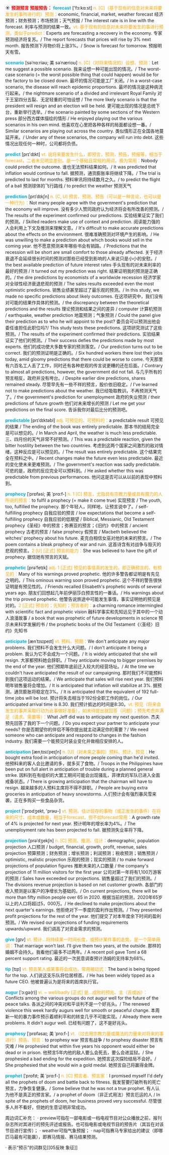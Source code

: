☀ <font color="red">**预测预言 预报预告：**</font>
<font color="sky blue">**forecast**</font> ['fɔ:kɑːst] 
<font color="orange">n. [C]（基于现有的信息对未来将要发生的事所进行的）预测：</font>economic, financial, market, weather forecast 经济预测；财务预测；市场预测；天气预报 / The interest rate is in line with the forecast. 利率与预测的结果一致。<font color="orange">vt. 基于现有的信息对未来将要发生的事进行预测，类似于predict：</font>Experts are forecasting a recovery in the economy. 专家预测经济将复苏。/ The report forecasts that prices will rise by 3% next month. 报告预测下月物价将上涨3%。/ Snow is forecast for tomorrow. 预报明天有雪。
           
<font color="sky blue">**scenario**</font> [səˈnɑ:riəʊ; 美 səˈnærioʊ]
<font color="orange">n. [C]（对将来情况的）设想、预测：</font>Let me suggest a possible scenario. 我来设想一种可能出现的情况。/ The worst-case scenario (= the worst possible thing that could happen) would be for the factory to be closed down. 最坏的情况可能是工厂关闭。/ In a worst-case scenario, the disease will reach epidemic proportions. 最坏的情况是这种病流行起来。/ the nightmare scenario of a divided and irrelevant Royal Family 对于王室四分五裂、无足轻重的可怕设想 / The more likely scenario is that the president will resign and an election will be held. 更可能出现的情况是总统下台，重新举行选举。/ the scenario painted by some sections of the Western press 部分西方媒体描绘的情形 / He enjoyed playing out the various scenarios in his own mind. 他喜欢在心里把各种各样的局面都设想一番。/ Similar scenarios are playing out across the country. 类似情形正在全国各地蔓延开来。/ Under any of these scenarios, the company will run into debt. 这些情况出现任何一种时，公司都将负债。

<font color="sky blue">**predict**</font> [prɪ'dɪkt] 
<font color="orange">vt. 说将来要发生什么，即预言，预测，预告，预报等，相当于forecast，二者未见明显差别。是一个基础且常规的用词，极为常用：</font>Nobody could predict the outcome. 谁也无法预料结果如何。/ It was predicted that inflation would continue to fall. 据预测，通货膨胀率将继续下降。/ The trial is predicted to last for months. 预料审讯将持续数月之久。/ to predict the flight of a ball 预测球体的飞行路线 / to predict the weather 预测天气
           
<font color="sky blue">**prediction**</font> [prɪˈdɪkʃn]
<font color="orange">n. [C, U] 预言、预测、预告（可以是一种言论，也可以是一种行为）：</font>Not many people agree with the government's prediction that the economy will improve. 没有多少人赞同政府认为经济将会有所改善的预测。/ The results of the experiment confirmed our predictions. 实验结果证实了我们的预测。/ Skilled readers make use of context and prediction. 阅读能力强的人会利用上下文及推测来理解文意。/ It's difficult to make accurate predictions about the effects on the environment. 很难准确预测对环境产生的影响。/ He was unwilling to make a prediction about which books would sell in the coming year. 他不愿意预测来年哪些书会有销路。/ Predictions that the recession will be short are small comfort to those already affected. 关于经济衰退不会延续很长时间的预测对那些已经受到影响的人来说只是小小的安慰。/ the best available prediction of future interest rates 手头现有的对未来利率的最好的预测 / It turned out my prediction was right. 结果证明我的预测是正确的。/ the dire predictions by economists of a worldwide recession 经济学家对全球性经济衰退悲观的预测 / The sales results exceeded even the most optimistic predictions. 销售业绩甚至超过了最乐观的预测。/ In this study, we made no specific predictions about likely outcomes. 在这项研究中，我们没有对可能的结果作具体的预测。/ the discrepancy between the theoretical predictions and the results 理论预测和结果之间的差异 / computer 计算机预测 / earthquake, weather prediction 地震预测；气象预测 / Could the panel give their prediction as to who he will appoint to the post? 委员会可以预测出他会委任谁担任此职位吗?/ This study tests these predictions. 这项研究测试了这些预测。/ The results of the experiment confirmed their predictions. 实验结果证实了他们的预测。/ Their success defies the predictions made by most experts. 他们的成功使大多数专家的预测落空。/ Our prediction turns out to be correct. 我们的预测证明是正确的。/ Six hundred workers there lost their jobs today, amid gloomy predictions that there could be worse to come. 今天那里有六百名工人丢了工作，同时还有各种悲观的传言说更糟的还在后面。/ Contrary to almost all predictions, however, the government did not fall. 与几乎所有的预言相反，政府并没有垮台。/ Despite earlier dire predictions, shares remained steady. 尽管早先有一些不祥的预言，股价依旧稳定。/ I've learned not to make predictions about the weather. 我已经吸取教训，不再预测天气了。/ the government's prediction for unemployment 政府的失业预测 / their predictions of future growth 他们对未来增长的预测 / Let me get your predictions on the final score. 告诉我你对最后比分的预测吧。                      

<font color="sky blue">**predictable**</font> [prɪˈdɪktəbl]
<font color="orange">adj. 可预见的、可预料的：</font>a predictable result 可预见的结果 / The ending of the book was entirely predictable. 那本书的结局完全是可以想见的。/ In March and April, the weather is much less predictable. 三、四月份的天气非常不好预测。/ This was a predictable reaction, given the bitter hostility between the two countries. 考虑到这两个国家之间激烈的敌对情绪，这种反应是可以预见的。/ The result was entirely predictable. 这个结果完全在预料之中。/ Recent changes make the future even less predictable. 最近的变化使未来更难预测。/ The government's reaction was sadly predictable. 可悲的是，政府的反应完全可以预料到。/ He asked whether this was predictable from previous performances. 他问这是否可以从以前的表现中预料到。
           
<font color="sky blue">**prophecy**</font> [ˈprɒfəsi; 美 ˈprɑ:f-]
<font color="orange">n. 1 [C] 预言，尤指具有宗教力量或具有魔力的人所说的预言：</font>to fulfil a prophecy (= make it come true) 实现预言 / The youth, too, fulfilled the prophecy. 那个年轻人，同样地，让预言说中了。/ self-fulfilling prophecy 自我应验的预言 / low expectations that become a self-fulfilling prophecy 自我应验的低期望 / Biblical, Messianic, Old Testament prophecy《圣经》中的预言；弥赛亚的预言；《旧约》中的预言 / ancient prophecy 古老的预言 / false prophecy 假预言 / Macbeth believed the witches' prophecy about his future. 麦克白相信女巫对他的未来的预言。/ The poem contains a bleak prophecy of war and ruin. 这首诗含有对战争与毁灭的悲观的预言。<font color="orange">2 [U] [正式] 预言的能力：</font>She was believed to have the gift of prophecy. 据信她有预言的天赋。
           
<font color="sky blue">**prophetic**</font> [prəˈfetɪk]
<font color="orange">adj. 1 [正式] 预见的事情真的发生的，即正确预言的、有预见的：</font>Many of his warnings proved prophetic. 他的许多警告都证明是有先见之明的。/ This ominous warning soon proved prophetic. 这个不祥的警告很快证明是有预见性的。/ Friends recalled Elisabeth's prophetic words of several years ago. 朋友们回想起几年前伊丽莎白预言性的一番话。/ His warnings about the trip proved prophetic. 他警告说旅途中可能发生事情，事实证明他的预见是对的。<font color="orange">2 [正式] 预言的；先知的；预言者的：</font>a charming romance intermingled with scientific fact and prophetic vision 融科学事实和先知远见于其中的一个动人浪漫故事 / a book that was prophetic of future developments in science 预示未来科学发展的书 / the prophetic books of the Old Testament《〈圣经〉旧约》先知书

<font color="sky blue">**anticipate**</font> [ænˈtɪsɪpeɪt]
<font color="orange">vt. 预料、预期：</font>We don't anticipate any major problems. 我们预料不会发生什么大问题。/ I don't anticipate it being a problem. 我认为它不会成为一个问题。/ It is widely anticipated that she will resign. 大家都预料她会辞职。/ They anticipate moving to bigger premises by the end of the year. 他们预期年底前迁入较大的经营场址。/ At the time we couldn't have anticipated the result of our campaigning. 那时我们不可能预料到我们这项运动的结果。/ We anticipate that sales will rise next year. 我们预料明年销售量将会增加。/ It is anticipated that inflation will stabilize at 3%. 据预测，通货膨胀将稳定在3%。/ It is anticipated that the equivalent of 192 full-time jobs will be lost. 预计将失去相当于192份全职工作的岗位。/ Our anticipated arrival time is 8.30. 我们预计抵达的时间是8:30。<font color="orange">vt. 预见（将来会发生的事并采取行动为此事做好准备），如未待提出就回答（问题）；预先考虑并满足（请求、需要等）：</font>What Jeff did was to anticipate my next question. 杰夫预先回答了我的下一个问题。/ Do you expect your partner to anticipate your needs? 你是否期望你的伴侣不等你提出就主动满足你的需要？/ We need someone who can anticipate and respond to changes in the fashion industry. 我们需要一个能预见时装业变化并做相应安排的人。
           
<font color="sky blue">**anticipation**</font> [ænˌtɪsɪˈpeɪʃn]
<font color="orange">n. [U]（对未来之事的）预料、预计、预见：</font>He bought extra food in anticipation of more people coming than he'd invited. 他预料来的客人会比邀请的多，就多买了食物。/ Troops in the Philippines have been put on full alert in anticipation of trouble during a planned general strike. 因料到在有组织的大罢工期间可能会出现骚乱，菲律宾的军队已进入全面戒备状态。/ There is growing anticipation that the chairman will have to resign. 越来越多的人预料主席将不得不辞职。/ People are buying extra groceries in anticipation of heavy snowstorms. 人们预计会有强烈暴风雪来袭，正在多购买一些食品杂货。

<font color="sky blue">**project**</font> ['prɒdʒekt, 'prəʊ-] 
<font color="orange">vt. 预测、估计现存的事物（或正发生的事件）在将来的尺寸、成本或数量，相当于forecast，但不如forecast常用：</font>A growth rate of 4% is projected for next year. 预计明年的增长率为4%。/ The unemployment rate has been projected to fall. 据预测失业率将下降。
           
<font color="sky blue">**projection**</font> [prəˈdʒekʃn]
<font color="orange">n. [C] 预测、推测、估计：</font>demographic, population projection 人口预测 / budget, financial, growth, profit, revenue, sales projection 预算预测；财务预测；增长预测；利润预测；税收预测；销售预测 / optimistic, realistic projection 乐观的预测；现实的预测 / to make forward projections of population figures 推断未来的人口数量 / the company's projection of 11 million visitors for the first year 公司对第一年将有1,100万游客的预测 / Sales have exceeded our projections. 销售量超过了我们的预测。/ The divisions revenue projection is based on net customer growth. 各部门的收入预测是以客户的净增长为基础的。/ On current projections, there will be more than fifty million people over 65 in 2020. 根据当前的预测，2020年65岁以上的人口将超过5，000万。/ He declined to make projections about the next quarter's earnings. 他拒绝对下一季度的盈利作出预测。/ They presented profit projections for the rest of the year. 他们提交了对本年度余下时间的盈利预测。/ We revised our projections of funding requirements upwards/upward. 我们调高了对资金需求的预测。

<font color="sky blue">**give**</font> [ɡɪv] 
<font color="orange">vt. 预计…将持续某一时间长度，或预计某件事的走势。是一个简单用词：</font>That marriage won’t last. I’ll give them two years, at the outside. 那样的婚姻不会持久。我看他们最多不过两年。/ A recent poll gave Toml a 68 percent support rating. 最近的一次民意调查预计汤姆的支持率为68%。

<font color="sky blue">**tip**</font> [tɪp] 
<font color="orange">vt. 预言某人或某事将会成功，常用被动式：</font>The band is being tipped for the top. 人们说这支乐队将位居榜首。/ He has been widely tipped as a future CEO. 他被普遍认为是将来的首席执行官。
           
<font color="sky blue">**augur**</font> [ˈɔ:gə(r)]
<font color="orange">vi. ~ well/badly [正式] 是…成败的预兆、主（吉或凶）：</font>Conflicts among the various groups do not augur well for the future of the peace talks. 各派之间的冲突对和平谈判不是一个好兆头。/ The renewed violence this week hardly augurs well for smooth or peaceful change. 本周新一轮的暴力事件预示着顺利平和的转变几乎不可能实现。/ Already there were problems. It didn't augur well. 已经有问题了，这不是好兆头。
           
<font color="sky blue">**prophesy**</font> [ˈprɒfəsaɪ; 美 ˈprɑ:f-]
<font color="orange">vt.（过去用宗教力量或魔法的力量来对将来的事进行）预告、预言：</font>to prophesy war 预言有战争 / to prophesy disaster 预言有灾难 / He prophesied that within five years his opponent would either be dead or in prison. 他预言5年内他的敌人要么会死去，要么会进监狱。/ She prophesied a bad ending for the expedition. 她预言这次探险结局不会好。/ She prophesied that she would win a gold medal. 她预言自己将赢得金牌。
           
<font color="sky blue">**prophet**</font> [ˈprɒfɪt; 美 ˈprɑ:f-]
<font color="orange">n. [C] 预言者、预言家：</font>I promised myself I'd defy all the prophets of doom and battle back to fitness. 我发誓要打破所有的死亡预言，力争恢复健康。/ Some believe that he was not a true prophet. 有人认为他不是真正的预言家。/ a prophet of doom（非正式用法）预言厄运的人 / In spite of the prophets of doom, her business proved very successful. 尽管很多人并不看好，但她的生意证明非常成功。

周边词汇补充：
· preview可指在一部电影或一档电视节目对公众播放之前，报刊杂志所对其进行的预先评述或报告。也可指电影或电视节目的预告片（其旨在对该节目进行宣传）；
· weather可指气象预报；
· nap可指赛马专家给出的建议（即哪匹马最有可能赢），即赛马情报、赛马结果预测。

· 表示“预示”的词群见[[05反映 象征]]
